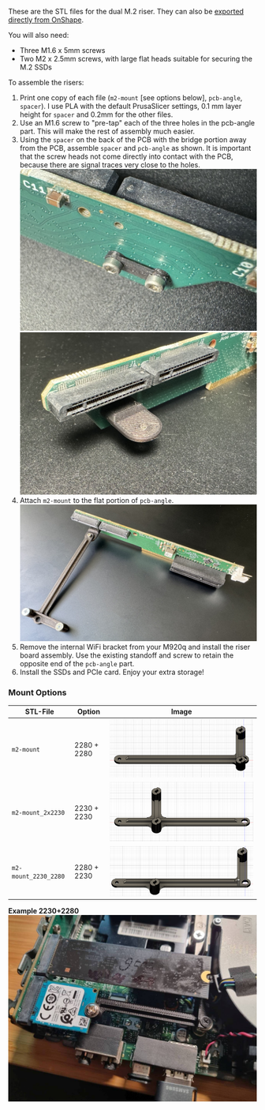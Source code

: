 These are the STL files for the dual M.2 riser. They can also be [exported directly from OnShape](https://cad.onshape.com/documents/99f2719df4fededdfde5e0b6/w/fa3fefc0be67ea79d0f2b093/e/995a9ee69cf62af61cb02c70?renderMode=0&uiState=6643f7436819540134045a69).

You will also need:
- Three M1.6 x 5mm screws
- Two M2 x 2.5mm screws, with large flat heads suitable for securing the M.2 SSDs

To assemble the risers:

1. Print one copy of each file (`m2-mount` [see options below], `pcb-angle`, `spacer`). I use PLA with the default PrusaSlicer settings, 0.1 mm layer height for `spacer` and 0.2mm for the other files.
2. Use an M1.6 screw to "pre-tap" each of the three holes in the pcb-angle part. This will make the rest of assembly much easier.
3. Using the `spacer` on the back of the PCB with the bridge portion away from the PCB, assemble `spacer` and `pcb-angle` as shown. It is important that the screw heads not come directly into contact with the PCB, because there are signal traces very close to the holes.
   ![](../images/spacer.jpg)
   ![](../images/pcb-angle-closeup.jpg)
5. Attach `m2-mount` to the flat portion of `pcb-angle`.
   ![](../images/riser-final-2.jpg)
5. Remove the internal WiFi bracket from your M920q and install the riser board assembly. Use the existing standoff and screw to retain the opposite end of the `pcb-angle` part.
6. Install the SSDs and PCIe card. Enjoy your extra storage!

### Mount Options

| STL-File | Option | Image |
| --- | --- | --- |
|`m2-mount`|2280 + 2280|![](../images/m2_mount_2x2280.png)|
|`m2-mount_2x2230`|2230 + 2230|![](../images/m2_mount_2x2230.png)|
|`m2-mount_2230_2280`|2280 + 2230|![](../images/m2_mount_2230_2280.png)|


**Example 2230+2280**
![](../images/mount_2230_2280.jpg)
